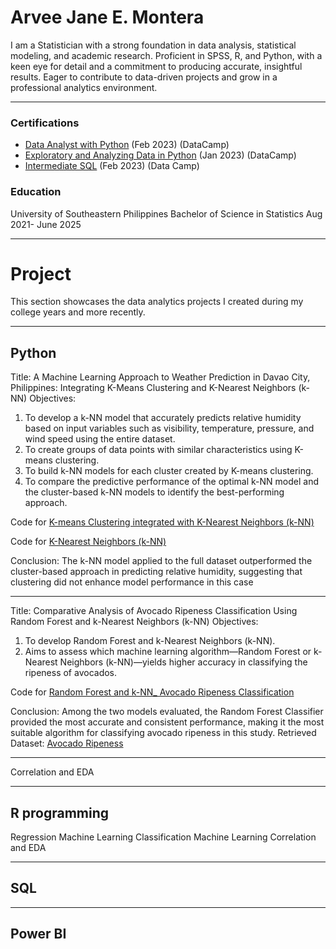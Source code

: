 # Arvee Jane E. Montera
I am a Statistician with a strong foundation in data analysis, statistical modeling, and academic research. Proficient in SPSS, R, and Python, with a keen eye for detail and a commitment to producing accurate, insightful results. Eager to contribute to data-driven projects and grow in a professional analytics environment.
***
### Certifications
- [Data Analyst with Python](https://www.datacamp.com/completed/statement-of-accomplishment/track/0032ef127802f764309cbb2276441094a5d9abb3) (Feb 2023) (DataCamp)
- [Exploratory and Analyzing Data in Python](https://www.datacamp.com/completed/statement-of-accomplishment/course/4c87b644e8de0190fb1b97155afe178aa9698fe6) (Jan 2023) (DataCamp)
- [Intermediate SQL](https://www.datacamp.com/completed/statement-of-accomplishment/course/d2ec6fb4e01e4b0f9ddaf97cf4ac608d7e206fa5) (Feb 2023) (Data Camp)


### Education
University of Southeastern Philippines
Bachelor of Science in Statistics Aug 2021- June 2025
***
# Project
This section showcases the data analytics projects I created during my college years and more recently.

***

## Python
Title:
A Machine Learning Approach to Weather Prediction in Davao City, Philippines: Integrating K-Means Clustering and K-Nearest Neighbors (k-NN)
Objectives:
  1.	To develop a k-NN model that accurately predicts relative humidity based on input variables such as visibility, temperature, pressure, and wind speed using the entire dataset.
  2.	To create groups of data points with similar characteristics using K-means clustering.
  3.	To build k-NN models for each cluster created by K-means clustering.
  4.	To compare the predictive performance of the optimal k-NN model and the cluster-based k-NN models to identify the best-performing approach.

Code for [K-means Clustering integrated with K-Nearest Neighbors (k-NN)](https://github.com/MorganRvz/Projects/blob/main/Clustering_withKnn.ipynb)

Code for [K-Nearest Neighbors (k-NN)](https://github.com/MorganRvz/Projects/blob/main/Knn.ipynb)

Conclusion:
The k-NN model applied to the full dataset outperformed the cluster-based approach in predicting relative humidity, suggesting that clustering did not enhance model performance in this case

***
Title:
Comparative Analysis of Avocado Ripeness Classification Using Random Forest and k-Nearest Neighbors (k-NN)
Objectives:
  1. To develop Random Forest and k-Nearest Neighbors (k-NN).
  2. Aims to assess which machine learning algorithm—Random Forest or k-Nearest Neighbors (k-NN)—yields higher accuracy in classifying the ripeness of avocados.

Code for [Random Forest and k-NN_ Avocado Ripeness Classification](https://github.com/MorganRvz/Projects/blob/main/Random_Forest_and_k-NN_%20Avocado_Ripesness_Classification.ipynb)

Conclusion: Among the two models evaluated, the Random Forest Classifier provided the most accurate and consistent performance, making it the most suitable algorithm for classifying avocado ripeness in this study.
Retrieved Dataset: [Avocado Ripeness](https://www.kaggle.com/datasets/amldvvs/avocado-ripeness-classification-dataset)
***
Correlation and EDA
***
## R programming 
Regression Machine Learning
Classification Machine Learning 
Correlation and EDA
***
## SQL
***
## Power BI
